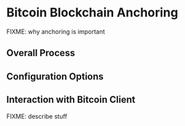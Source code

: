 # Bitcoin Blockchain Anchoring

FIXME: why anchoring is important

## Overall Process

## Configuration Options

## Interaction with Bitcoin Client

FIXME: describe stuff
